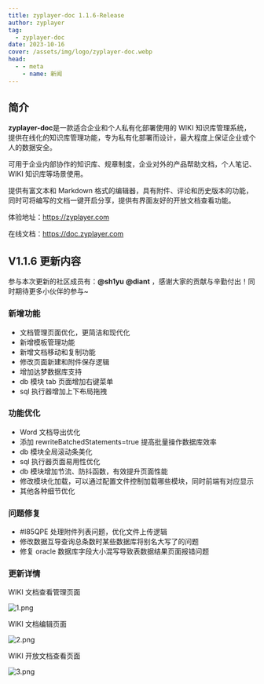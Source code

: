 ```yaml
---
title: zyplayer-doc 1.1.6-Release
author: zyplayer
tag:
  - zyplayer-doc
date: 2023-10-16
cover: /assets/img/logo/zyplayer-doc.webp
head:
  - - meta
    - name: 新闻
---
```


## 简介

**zyplayer-doc**是一款适合企业和个人私有化部署使用的 WIKI 知识库管理系统，提供在线化的知识库管理功能，专为私有化部署而设计，最大程度上保证企业或个人的数据安全。

可用于企业内部协作的知识库、规章制度，企业对外的产品帮助文档，个人笔记、WIKI 知识库等场景使用。

提供有富文本和 Markdown 格式的编辑器，具有附件、评论和历史版本的功能，同时可将编写的文档一键开启分享，提供有界面友好的开放文档查看功能。

体验地址：https://zyplayer.com

在线文档：https://doc.zyplayer.com

## V1.1.6 更新内容

参与本次更新的社区成员有：**@sh1yu** **@diant** ，感谢大家的贡献与辛勤付出！同时期待更多小伙伴的参与~

### 新增功能

- 文档管理页面优化，更简洁和现代化
- 新增模板管理功能
- 新增文档移动和复制功能
- 修改页面新建和附件保存逻辑
- 增加达梦数据库支持
- db 模块 tab 页面增加右键菜单
- sql 执行器增加上下布局拖拽

### 功能优化

- Word 文档导出优化
- 添加 rewriteBatchedStatements=true 提高批量操作数据库效率
- db 模块全局滚动条美化
- sql 执行器页面易用性优化
- db 模块增加节流、防抖函数，有效提升页面性能
- 修改模块化加载，可以通过配置文件控制加载哪些模块，同时前端有对应显示
- 其他各种细节优化

### 问题修复

- #I85QPE 处理附件列表问题，优化文件上传逻辑
- 修改数据互导查询总条数时某些数据库将别名大写了的问题
- 修复 oracle 数据库字段大小混写导致表数据结果页面报错问题

### 更新详情

WIKI 文档查看管理页面

![1.png](/assets/img/news/zyplayer-1-1-6-1.png)

WIKI 文档编辑页面

![2.png](/assets/img/news/zyplayer-1-1-6-2.png)

WIKI 开放文档查看页面

![3.png](/assets/img/news/zyplayer-1-1-6-3.png)
